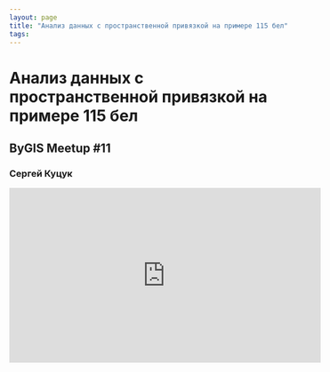 ```yaml
---
layout: page
title: "Анализ данных с пространственной привязкой на примере 115 бел"
tags:
---
```



# Анализ данных с пространственной привязкой на примере 115 бел
## ByGIS Meetup #11
### Сергей Куцук

<iframe width="560" height="315" src="https://www.youtube.com/embed/jzNXiFPWy-g" frameborder="0" allow="accelerometer; autoplay; encrypted-media; gyroscope; picture-in-picture" allowfullscreen></iframe>